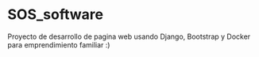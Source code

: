 # SOS_software

Proyecto de desarrollo de pagina web usando Django, Bootstrap y Docker para emprendimiento familiar :)
